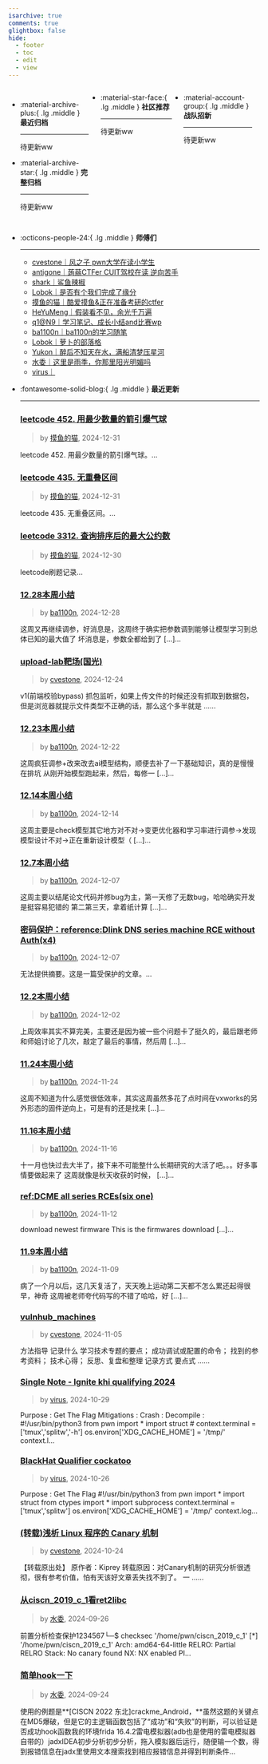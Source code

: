 ```yaml
---
isarchive: true
comments: true
glightbox: false
hide:
  - footer
  - toc
  - edit
  - view
---
```


<div class="grid" style="display: grid;grid-template-columns: 32% 33% 32%;" markdown>

<div class="grid cards" style="display: grid; grid-template-columns: 1fr;" markdown>

-   :material-archive-plus:{ .lg .middle } __最近归档__

    ---

    待更新ww


-   :material-archive-star:{ .lg .middle } __完整归档__

    ---

    待更新ww



</div>

<div class="grid cards" markdown>

-   :material-star-face:{ .lg .middle } __社区推荐__

    ---

    待更新ww


</div>

<div class="grid cards" markdown>

-   :material-account-group:{ .lg .middle } __战队招新__

    ---

    待更新ww


</div>

</div>

<div class="grid cards" markdown>

-   :octicons-people-24:{ .lg .middle } __师傅们__

    ---
    - [cvestone｜风之子 pwn大学在读小学生](https://www.su-cvestone.cn/)
    - [antigone｜蒟蒻CTFer CUIT驾校在读 逆向苦手](https://antigone4224.github.io/)
    - [shark｜鲨鱼辣椒](https://www.shark45.cn/)
    - [Lobok｜是否有个我们完成了缘分](http://dis4.cn/)
    - [摸鱼的猫｜酷爱摸鱼&正在准备考研的ctfer](https://blog.csdn.net/qq_62172019/)
    - [HeYuMeng｜假装看不见，余光千万遍](http://www.heyumeng.online/)
    - [q1@N9｜学习笔记、成长小结and比赛wp](https://qsheep24.wordpress.com)
    - [ba1100n｜ba1100n的学习随笔](http://www.ba1100n.tech)
    - [Lobok｜萝卜的部落格](https://dis4.cn)
    - [Yukon｜醉后不知天在水，满船清梦压星河](https://yukon.icu)
    - [水委｜这里是雨季，你那里阳光明媚吗](https://arch3rn4r.github.io)
    - [virus｜](https://megachar0x01.github.io)

</div>
<div class="grid cards" markdown>

-   :fontawesome-solid-blog:{ .lg .middle } __最近更新__

    ---
    ### [leetcode 452. 用最少数量的箭引爆气球](https://blog.csdn.net/qq_62172019/article/details/144845782)  
    >by [摸鱼的猫](https://blog.csdn.net/qq_62172019/), 2024-12-31

    leetcode 452. 用最少数量的箭引爆气球。...
    ### [leetcode 435. 无重叠区间](https://blog.csdn.net/qq_62172019/article/details/144844352)  
    >by [摸鱼的猫](https://blog.csdn.net/qq_62172019/), 2024-12-31

    leetcode 435. 无重叠区间。...
    ### [leetcode 3312. 查询排序后的最大公约数](https://blog.csdn.net/qq_62172019/article/details/144817178)  
    >by [摸鱼的猫](https://blog.csdn.net/qq_62172019/), 2024-12-30

    leetcode刷题记录...
    ### [12.28本周小结](http://ba1100n.tech/weekly_diary/12-28%e6%9c%ac%e5%91%a8%e5%b0%8f%e7%bb%93/)  
    >by [ba1100n](http://www.ba1100n.tech), 2024-12-28

    这周又再继续调参，好消息是，这周终于确实把参数调到能够让模型学习到总体已知的最大值了 坏消息是，参数全都给到了 […]...
    ### [upload-lab靶场(国光)](https://www.su-cvestone.cn/584/)  
    >by [cvestone](https://www.su-cvestone.cn/), 2024-12-24

    v1(前端校验bypass) 抓包监听，如果上传文件的时候还没有抓取到数据包，但是浏览器就提示文件类型不正确的话，那么这个多半就是 ......
    ### [12.23本周小结](http://ba1100n.tech/weekly_diary/12-23%e6%9c%ac%e5%91%a8%e5%b0%8f%e7%bb%93/)  
    >by [ba1100n](http://www.ba1100n.tech), 2024-12-22

    这周疯狂调参+改来改去ai模型结构，顺便去补了一下基础知识，真的是慢慢在排坑 从刚开始模型跑起来，然后，每修一 […]...
    ### [12.14本周小结](http://ba1100n.tech/weekly_diary/12-14%e6%9c%ac%e5%91%a8%e5%b0%8f%e7%bb%93/)  
    >by [ba1100n](http://www.ba1100n.tech), 2024-12-14

    这周主要是check模型其它地方对不对->变更优化器和学习率进行调参->发现模型设计不对->正在重新设计模型（ […]...
    ### [12.7本周小结](http://ba1100n.tech/weekly_diary/12-7%e6%9c%ac%e5%91%a8%e5%b0%8f%e7%bb%93/)  
    >by [ba1100n](http://www.ba1100n.tech), 2024-12-07

    这周主要以结尾论文代码并修bug为主，第一天修了无数bug，哈哈确实开发是挺容易犯错的 第二第三天，拿着纸计算 […]...
    ### [密码保护：reference:Dlink DNS series machine RCE without Auth(x4)](http://ba1100n.tech/%e6%bc%8f%e6%b4%9e%e6%8a%a5%e5%91%8a/referencedlink-dns-series-machine-rce-without-authx4/)  
    >by [ba1100n](http://www.ba1100n.tech), 2024-12-07

    无法提供摘要。这是一篇受保护的文章。...
    ### [12.2本周小结](http://ba1100n.tech/weekly_diary/12-2%e6%9c%ac%e5%91%a8%e5%b0%8f%e7%bb%93/)  
    >by [ba1100n](http://www.ba1100n.tech), 2024-12-02

    上周效率其实不算完美，主要还是因为被一些个问题卡了挺久的，最后跟老师和师姐讨论了几次，敲定了最后的事情，然后周 […]...
    ### [11.24本周小结](http://ba1100n.tech/weekly_diary/11-24%e6%9c%ac%e5%91%a8%e5%b0%8f%e7%bb%93/)  
    >by [ba1100n](http://www.ba1100n.tech), 2024-11-24

    这周不知道为什么感觉很低效率，其实这周虽然多花了点时间在vxworks的另外形态的固件逆向上，可是有的还是找来 […]...
    ### [11.16本周小结](http://ba1100n.tech/weekly_diary/11-16%e6%9c%ac%e5%91%a8%e5%b0%8f%e7%bb%93/)  
    >by [ba1100n](http://www.ba1100n.tech), 2024-11-16

    十一月也快过去大半了，接下来不可能整什么长期研究的大活了吧。。。好多事情要做起来了 这周就像是秋天收获的时候， […]...
    ### [ref:DCME all series RCEs(six one)](http://ba1100n.tech/%e6%bc%8f%e6%b4%9e%e6%8a%a5%e5%91%8a/dcme-all-series-rcessix-one/)  
    >by [ba1100n](http://www.ba1100n.tech), 2024-11-12

    download newest firmware This is the firmwares download […]...
    ### [11.9本周小结](http://ba1100n.tech/weekly_diary/11-9%e6%9c%ac%e5%91%a8%e5%b0%8f%e7%bb%93/)  
    >by [ba1100n](http://www.ba1100n.tech), 2024-11-09

    病了一个月以后，这几天复活了，天天晚上运动第二天都不怎么累还起得很早，神奇 这周被老师夸代码写的不错了哈哈，好 […]...
    ### [vulnhub_machines](https://www.su-cvestone.cn/544/)  
    >by [cvestone](https://www.su-cvestone.cn/), 2024-11-05

    方法指导 记录什么 学习技术专题的要点； 成功调试或配置的命令； 找到的参考资料； 技术⼼得； 反思、复盘和整理 记录方式 要点式 ......
    ### [Single Note - Ignite khi qualifying 2024](https://megachar0x01.github.io/posts/Single_Note/)  
    >by [virus](https://megachar0x01.github.io), 2024-10-29

    Purpose : Get The Flag Mitigations : Crash : Decompile : #!/usr/bin/python3 from pwn import * import struct # context.terminal = ['tmux','splitw','-h'] os.environ['XDG_CACHE_HOME'] = '/tmp/' context.l...
    ### [BlackHat Qualifier cockatoo](https://megachar0x01.github.io/posts/cockatoo_BlackHat_2024_Qualifier/)  
    >by [virus](https://megachar0x01.github.io), 2024-10-26

    Purpose : Get The Flag #!/usr/bin/python3 from pwn import * import struct from ctypes import * import subprocess context.terminal = ['tmux','splitw'] os.environ['XDG_CACHE_HOME'] = '/tmp/' context.log...
    ### [(转载)浅析 Linux 程序的 Canary 机制](https://www.su-cvestone.cn/538/)  
    >by [cvestone](https://www.su-cvestone.cn/), 2024-10-24

    【转载原出处】 原作者：Kiprey 转载原因：对Canary机制的研究分析很透彻，很有参考价值，怕有天该好文章丢失找不到了。 一 ......
    ### [从ciscn_2019_c_1看ret2libc](http://arch3rn4r.github.io/2024/09/26/%E4%BB%8Eciscn-2019-c-1%E7%9C%8Bret2libc/)  
    >by [水委](https://arch3rn4r.github.io), 2024-09-26

    前置分析检查保护1234567└─$ checksec '/home/pwn/ciscn_2019_c_1' [*] '/home/pwn/ciscn_2019_c_1'    Arch:     amd64-64-little    RELRO:    Partial RELRO    Stack:    No canary found    NX:       NX enabled    PI...
    ### [简单hook一下](http://arch3rn4r.github.io/2024/09/24/%E7%AE%80%E5%8D%95hook%E4%B8%80%E4%B8%8B/)  
    >by [水委](https://arch3rn4r.github.io), 2024-09-24

    使用的例题是**[CISCN 2022 东北]crackme_Android，**虽然这题的关键点在MD5爆破，但是它的主逻辑函数包括了“成功”和“失败”的判断，可以验证是否成功hook函数我的环境frida 16.4.2雷电模拟器(adb也是使用的雷电模拟器自带的）jadxIDEA初步分析初步分析，拖入模拟器后运行，随便输一个数，得到报错信息在jadx里使用文本搜索找到相应报错信息并得到判断条件...

</div>
